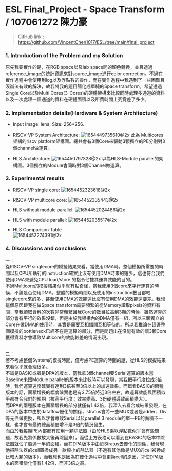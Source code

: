 # ESL Final_Project - Space Transform / 107061272 陳力豪
> GitHub link : https://github.com/VincentChen1017/ESL/tree/main/final_project

### 1. Introduction of the Problem and my Solution
  原先我要實作的是，在RGB space以及lab space間的顏色轉換，並且透過reference_image的統計資訊來對source_image進行color correction。不過在實作過程中會使用到log以及浮點數的操作，而在實作過程中我遇到了一些困難且沒辦法有效的解決，故我將我的題目簡化成單純的Space transform。希望透過Single Core以及Multi Cores(3-Cores)的硬體架構來比較同時處理多通道的資料以及一次處理一個通道的資料在硬體面積以及所費時間上究竟差了多少。

### 2. Implementation details(Hardware & System Architecture)

* Input Image: lena, Size: 256*256.

* RISCV-VP System Architecture:
![1654449735610@2x](https://user-images.githubusercontent.com/98183102/172063138-1d02ffe6-409e-496b-85cb-5ae42281708e.jpg)
此為 Multicores 架構的riscv platform架構圖。總共會有3個Core來驅動3顆獨立的PE分別對3個channel做運算。

* HLS Architecture:
![1654450797328@2x](https://user-images.githubusercontent.com/98183102/172063189-65e5c76e-e80c-4377-a74e-a9d001fa3438.jpg)
以為HLS-Module parallel的架構圖。3個獨立的Module會同時對3個Channel做運算。



### 3. Experimental results

* RISCV-VP single core:
![1654452323618@2x](https://user-images.githubusercontent.com/98183102/172064177-b1ed2681-f8fb-4144-bcf8-372c863be45c.jpg)

* RISCV-VP multicore core:
![1654452335443@2x](https://user-images.githubusercontent.com/98183102/172064185-a5ec9271-a610-4467-bf25-b2c57ef8a7c2.jpg)

* HLS without module parallel:
![1654452024486@2x](https://user-images.githubusercontent.com/98183102/172064277-cd8f4b66-1e68-4739-89a5-a426590a7862.jpg)

* HLS with module parallel:
![1654452035517@2x](https://user-images.githubusercontent.com/98183102/172064299-99fc7b26-ecc5-40b6-a85b-cb822f234adc.jpg)

* HLS Comparison Table   
![1654452274391@2x](https://user-images.githubusercontent.com/98183102/172064360-121bd7fb-4d10-4b08-92dc-e6e1bbbeebb7.jpg)



### 4. Discussions and conclusions
一：<br/>
從RISCV-VP singlecore的模擬結果來看，當使用DMA時，整個模擬所需要的時間以及CPU所執行的instruction確實比沒有使用DMA時來的短少，這也符合我們使用DMA來避免CPU load/store 的指令佔據其運算效能的目的。<br/>
不過Multicore的模擬結果似乎就有點奇怪，當我使用3個core來平行運算的時候，不論是否使用DMA，整體的模擬時間以及使用的instruction數目都較singlecore來的多，甚至使用DMA的效能還比沒有使用DMA的效能還要差。我想這個原因跟我在做Space transform需要頻繁的從Memory讀取pixels的資料有關，當我讀取資料的次數非常頻繁且我Core的數目拉高到3顆的時候，雖然運算的部分會有平行的效果沒錯，但是由於我架構內的DMA僅有一組，所以三顆獨立的Core在做DMA的使用時，其實是需要互相錯開互相等待的。所以我推論在這邊整個模擬的bottleneck已經不在是運算的部分，而是問題出在沒能有效的讓3顆Core獲得資料才會導致Multicore的效能較差的情況出現。<br/><br/>

二：<br/>
若不考慮整個System的模擬時間，僅考慮PE運算的時間的話，從HLS的模擬結果來看似乎就合理很多。<br/>
不論是BASIC或者是DPA的版本，當我拿3個channel要Serial運算的版本當Baseline來跟Module parallel的版本來比較時可以發現，當我把平行度拉成3倍時，我們運算速度確實有達到3倍甚至3倍以上的加速效果。而單看BASIC的兩種版本的話，面積增長的幅度確實也是有2.75倍將近3倍左右，故運算效能與面積似乎都符合我們的預期（拉高平行度：效率變高、3份硬體導致面積變大）。<br/>
而DPA的兩種版本在面積增長的部分就僅有1.42倍，我深入去看合成結果發現，在DPA的版本中由於dataflow優化的關係，stratus會將一些MUX或者是adder、Div等元件做更換，所以才會導致Serial以及parallel 3 module的單一PE的面積不一樣，也才會有最終總面積倍增不是3倍的情況發生。<br/>
而由於我每顆PE內部都有使用一顆除法器（由於HLS乘以浮點數似乎會有些問題，故我先將係數放大後再除回來），而從上方表格可以看到在BASIC的版本中除法器就佔了超過一半的面積。而在DPA版本中由於Stratus去優化的關係，我發現他把除法器的cell置換成另一款較小的除法器（不過有其他像是MUX的cell被換成比較大顆的版本），而我想也是因為在優化過程中會更換cell的原因，才使DPA版本的面積變化僅有1.42倍，而非3倍之高。










